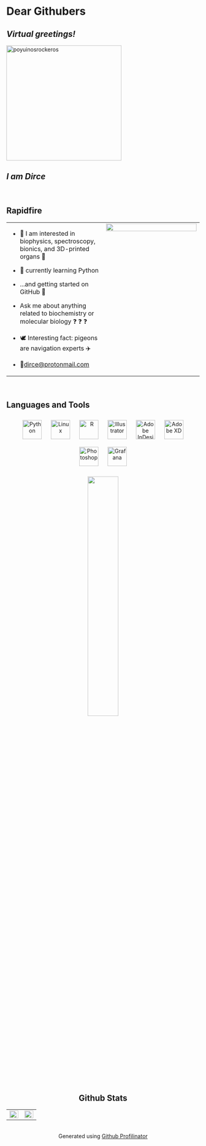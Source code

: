 # Dear Githubers
## ***Virtual greetings!***

<img width="300" alt="poyuinosrockeros" src="https://user-images.githubusercontent.com/113396185/191057073-ea636175-0987-4eac-ba68-f74f26bc08da.png">

## ***I am Dirce***  
  

  
  

<br/>  


## Rapidfire  
<table><tr><td valign="top" width="50%">

- :mechanical_arm: I am interested in biophysics, spectroscopy, bionics, and 3D-printed organs :mechanical_leg:
  

- :snake: currently learning Python   
  

- ...and getting started on GitHub :space_invader:  
  

- Ask me about anything related to biochemistry or molecular biology :question: :question: :question: 
  

- :dove: Interesting fact: pigeons are navigation experts :airplane:
  

- 📧dirce@protonmail.com  


</td><td valign="top" width="50%">

<div align="center">
<img src="https://i2.wp.com/clipset.com/wp-content/uploads/2012/06/nyan-cat-gif.gif?ssl=1" align="center" style="width: 100%" />
</div>  

</td></tr></table>  

<br/>  

## Languages and Tools  
<div align="center">  
<a href="https://www.python.org/" target="_blank"><img style="margin: 10px" src="https://profilinator.rishav.dev/skills-assets/python-original.svg" alt="Python" height="50" /></a>  
<a href="https://www.linux.org/" target="_blank"><img style="margin: 10px" src="https://profilinator.rishav.dev/skills-assets/linux-original.svg" alt="Linux" height="50" /></a>  
<a href="https://www.r-project.org/" target="_blank"><img style="margin: 10px" src="https://profilinator.rishav.dev/skills-assets/r.svg" alt="R" height="50" /></a>  
<a href="https://www.adobe.com/in/products/illustrator.html" target="_blank"><img style="margin: 10px" src="https://profilinator.rishav.dev/skills-assets/adobe_illustrator-icon.svg" alt="Illustrator" height="50" /></a>  
<a href="https://www.adobe.com/in/products/indesign.html" target="_blank"><img style="margin: 10px" src="https://profilinator.rishav.dev/skills-assets/adobeindesign.svg" alt="Adobe InDesign" height="50" /></a>  
<a href="https://www.adobe.com/in/products/xd.html" target="_blank"><img style="margin: 10px" src="https://profilinator.rishav.dev/skills-assets/adobexd.png" alt="Adobe XD" height="50" /></a>  
<a href="https://www.adobe.com/in/products/photoshop.html" target="_blank"><img style="margin: 10px" src="https://profilinator.rishav.dev/skills-assets/photoshop-plain.svg" alt="Photoshop" height="50" /></a>  
<a href="https://grafana.com/" target="_blank"><img style="margin: 10px" src="https://profilinator.rishav.dev/skills-assets/grafana.png" alt="Grafana" height="50" /></a>  
</div>  

<br/>  

<div align="center">
<img src="https://encrypted-tbn0.gstatic.com/images?q=tbn:ANd9GcTgX5NWhlheBcyuOaOPJ6V8OhAst1Of9Ao1MO8CWiOmlYk35xMyJbj-cCqSp3s2Y1pK6ow&usqp=CAU" align="center" style="width: 40%" />
<div>

<br/>   

## Github Stats
<div align="center"> 
<table><tr><td valign="top" width="50%">

<img src="https://github-readme-stats.vercel.app/api?username=DircePineda&show_icons=true&count_private=true&hide_border=true" align="left" style="width: 100%" />

</td><td valign="top" width="50%">

<img src="https://github-readme-stats.vercel.app/api/top-langs/?username=DircePineda&hide_border=true&layout=compact" align="left" style="width: 100%" />
</td></tr></table>  
</div>

<br/> 

</div> 
</td></tr></table> 

<div align="center">Generated using <a href="https://profilinator.rishav.dev/" target="_blank">Github Profilinator</a></div>

